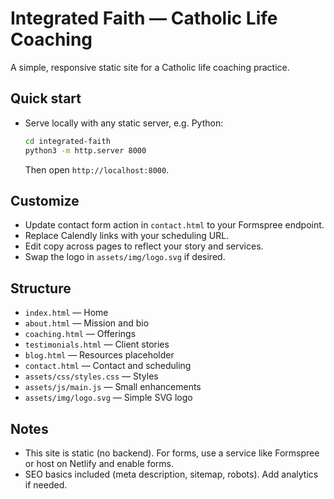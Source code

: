 # Integrated Faith — Catholic Life Coaching

A simple, responsive static site for a Catholic life coaching practice.

## Quick start

- Serve locally with any static server, e.g. Python:
  ```sh
  cd integrated-faith
  python3 -m http.server 8000
  ```
  Then open `http://localhost:8000`.

## Customize

- Update contact form action in `contact.html` to your Formspree endpoint.
- Replace Calendly links with your scheduling URL.
- Edit copy across pages to reflect your story and services.
- Swap the logo in `assets/img/logo.svg` if desired.

## Structure

- `index.html` — Home
- `about.html` — Mission and bio
- `coaching.html` — Offerings
- `testimonials.html` — Client stories
- `blog.html` — Resources placeholder
- `contact.html` — Contact and scheduling
- `assets/css/styles.css` — Styles
- `assets/js/main.js` — Small enhancements
- `assets/img/logo.svg` — Simple SVG logo

## Notes

- This site is static (no backend). For forms, use a service like Formspree or host on Netlify and enable forms.
- SEO basics included (meta description, sitemap, robots). Add analytics if needed.